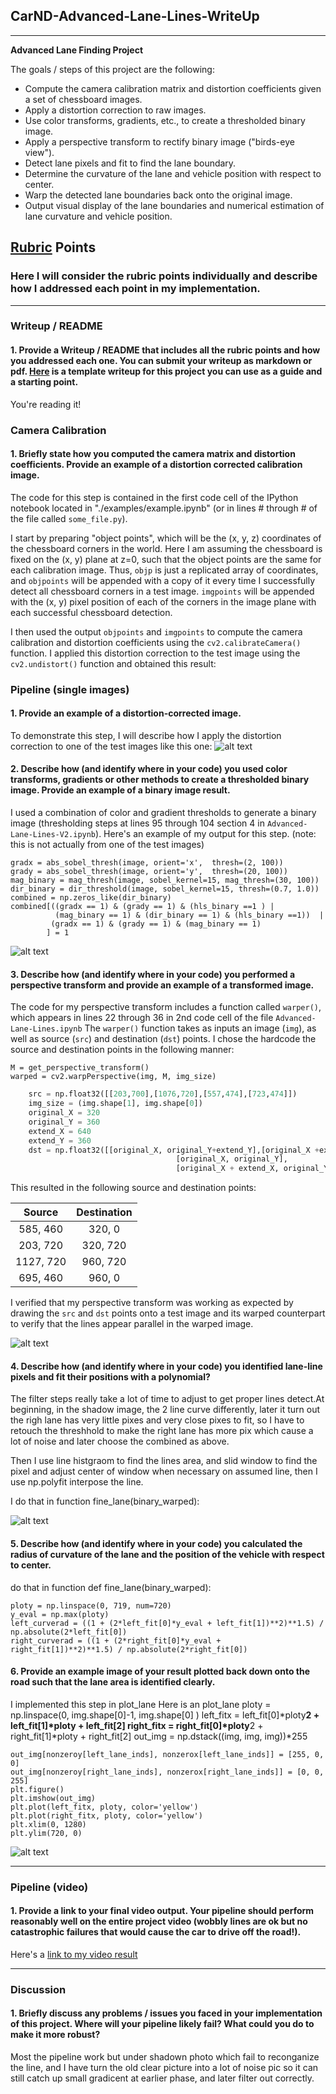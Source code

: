 ## CarND-Advanced-Lane-Lines-WriteUp
---

**Advanced Lane Finding Project**

The goals / steps of this project are the following:

* Compute the camera calibration matrix and distortion coefficients given a set of chessboard images.
* Apply a distortion correction to raw images.
* Use color transforms, gradients, etc., to create a thresholded binary image.
* Apply a perspective transform to rectify binary image ("birds-eye view").
* Detect lane pixels and fit to find the lane boundary.
* Determine the curvature of the lane and vehicle position with respect to center.
* Warp the detected lane boundaries back onto the original image.
* Output visual display of the lane boundaries and numerical estimation of lane curvature and vehicle position.

[//]: # (Image References)

[image1]: ./projectwritup_photoes/undistor_comparsion.png "Undistorted"
[image2]: ./projectwritup_photoes/filter.png "Thresholded"
[image3]: ./projectwritup_photoes/draw_line.png "Detectlines"
[image4]: ./projectwritup_photoes/putback.png "Drawback line"
[video1]: ./project_video.mp4 "Video"

## [Rubric](https://review.udacity.com/#!/rubrics/571/view) Points

### Here I will consider the rubric points individually and describe how I addressed each point in my implementation.  

---

### Writeup / README

#### 1. Provide a Writeup / README that includes all the rubric points and how you addressed each one.  You can submit your writeup as markdown or pdf.  [Here](https://github.com/udacity/CarND-Advanced-Lane-Lines/blob/master/writeup_template.md) is a template writeup for this project you can use as a guide and a starting point.  

You're reading it!

### Camera Calibration

#### 1. Briefly state how you computed the camera matrix and distortion coefficients. Provide an example of a distortion corrected calibration image.

The code for this step is contained in the first code cell of the IPython notebook located in "./examples/example.ipynb" (or in lines # through # of the file called `some_file.py`).  

I start by preparing "object points", which will be the (x, y, z) coordinates of the chessboard corners in the world. Here I am assuming the chessboard is fixed on the (x, y) plane at z=0, such that the object points are the same for each calibration image.  Thus, `objp` is just a replicated array of coordinates, and `objpoints` will be appended with a copy of it every time I successfully detect all chessboard corners in a test image.  `imgpoints` will be appended with the (x, y) pixel position of each of the corners in the image plane with each successful chessboard detection.  

I then used the output `objpoints` and `imgpoints` to compute the camera calibration and distortion coefficients using the `cv2.calibrateCamera()` function.  I applied this distortion correction to the test image using the `cv2.undistort()` function and obtained this result: 

### Pipeline (single images)

#### 1. Provide an example of a distortion-corrected image.

To demonstrate this step, I will describe how I apply the distortion correction to one of the test images like this one:
![alt text][image1]

#### 2. Describe how (and identify where in your code) you used color transforms, gradients or other methods to create a thresholded binary image.  Provide an example of a binary image result.

I used a combination of color and gradient thresholds to generate a binary image (thresholding steps at lines 95 through 104 section 4  in `Advanced-Lane-Lines-V2.ipynb`).  Here's an example of my output for this step.  (note: this is not actually from one of the test images)

    gradx = abs_sobel_thresh(image, orient='x',  thresh=(2, 100))
    grady = abs_sobel_thresh(image, orient='y',  thresh=(20, 100))
    mag_binary = mag_thresh(image, sobel_kernel=15, mag_thresh=(30, 100))
    dir_binary = dir_threshold(image, sobel_kernel=15, thresh=(0.7, 1.0))
    combined = np.zeros_like(dir_binary)
    combined[((gradx == 1) & (grady == 1) & (hls_binary ==1 ) | 
              (mag_binary == 1) & (dir_binary == 1) & (hls_binary ==1))  | 
             (gradx == 1) & (grady == 1) & (mag_binary == 1)
            ] = 1    
    

![alt text][image2]

#### 3. Describe how (and identify where in your code) you performed a perspective transform and provide an example of a transformed image.

The code for my perspective transform includes a function called `warper()`, which appears in lines 22 through 36 in 2nd code cell  of the file `Advanced-Lane-Lines.ipynb`    The `warper()` function takes as inputs an image (`img`), as well as source (`src`) and destination (`dst`) points.  I chose the hardcode the source and destination points in the following manner:

    M = get_perspective_transform()
    warped = cv2.warpPerspective(img, M, img_size)   

```python
    src = np.float32([[203,700],[1076,720],[557,474],[723,474]])
    img_size = (img.shape[1], img.shape[0])              
    original_X = 320
    original_Y = 360
    extend_X = 640
    extend_Y = 360
    dst = np.float32([[original_X, original_Y+extend_Y],[original_X +extend_X, original_Y+extend_Y], 
                                     [original_X, original_Y], 
                                     [original_X + extend_X, original_Y]])
```

This resulted in the following source and destination points:

| Source        | Destination   | 
|:-------------:|:-------------:| 
| 585, 460      | 320, 0        | 
| 203, 720      | 320, 720      |
| 1127, 720     | 960, 720      |
| 695, 460      | 960, 0        |

I verified that my perspective transform was working as expected by drawing the `src` and `dst` points onto a test image and its warped counterpart to verify that the lines appear parallel in the warped image.

![alt text][image2]

#### 4. Describe how (and identify where in your code) you identified lane-line pixels and fit their positions with a polynomial?

The filter steps really take a lot of time to adjust to get proper lines detect.At beginning, in the shadow image, the 2 line curve differently, later it turn out the righ lane has very little pixes and very close pixes to fit, so I have to retouch the threshhold to make the right lane has more pix which cause a lot of noise and later choose the combined as above.

Then I use line histgraom to find the lines area, and slid window to find the pixel and adjust center of window when necessary on assumed line, then I use np.polyfit interpose the line.

I do that in function  fine_lane(binary_warped):

![alt text][image3]

#### 5. Describe how (and identify where in your code) you calculated the radius of curvature of the lane and the position of the vehicle with respect to center.

do that in function def fine_lane(binary_warped):

    ploty = np.linspace(0, 719, num=720)
    y_eval = np.max(ploty)
    left_curverad = ((1 + (2*left_fit[0]*y_eval + left_fit[1])**2)**1.5) / np.absolute(2*left_fit[0])
    right_curverad = ((1 + (2*right_fit[0]*y_eval + right_fit[1])**2)**1.5) / np.absolute(2*right_fit[0]) 

#### 6. Provide an example image of your result plotted back down onto the road such that the lane area is identified clearly.

I implemented this step in plot_lane   Here is an plot_lane
    ploty = np.linspace(0, img.shape[0]-1, img.shape[0] )
    left_fitx = left_fit[0]*ploty**2 + left_fit[1]*ploty + left_fit[2]
    right_fitx = right_fit[0]*ploty**2 + right_fit[1]*ploty + right_fit[2]
    out_img = np.dstack((img, img, img))*255

    out_img[nonzeroy[left_lane_inds], nonzerox[left_lane_inds]] = [255, 0, 0]
    out_img[nonzeroy[right_lane_inds], nonzerox[right_lane_inds]] = [0, 0, 255]
    plt.figure()
    plt.imshow(out_img)
    plt.plot(left_fitx, ploty, color='yellow')
    plt.plot(right_fitx, ploty, color='yellow')
    plt.xlim(0, 1280)
    plt.ylim(720, 0)

![alt text][image4]

---

### Pipeline (video)

#### 1. Provide a link to your final video output.  Your pipeline should perform reasonably well on the entire project video (wobbly lines are ok but no catastrophic failures that would cause the car to drive off the road!).

Here's a [link to my video result](./project_video_output.mp4)

---

### Discussion

#### 1. Briefly discuss any problems / issues you faced in your implementation of this project.  Where will your pipeline likely fail?  What could you do to make it more robust?

Most the pipeline work but under shadown photo which fail to reconganize the line, and I have turn the old clear picture into a lot of noise pic so it can still catch up small gradicent at earlier phase, and later filter out correctly.